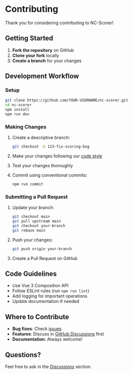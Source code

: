 # Contributing

Thank you for considering contributing to NC-Scorer!

## Getting Started

1. **Fork the repository** on GitHub
2. **Clone your fork** locally
3. **Create a branch** for your changes

## Development Workflow

### Setup
```bash
git clone https://github.com/YOUR-USERNAME/nc-scorer.git
cd nc-scorer
npm install
npm run dev
```

### Making Changes

1. Create a descriptive branch:
   ```bash
   git checkout -b 123-fix-scoring-bug
   ```

2. Make your changes following our [code style](./code-style)

3. Test your changes thoroughly

4. Commit using conventional commits:
   ```bash
   npm run commit
   ```

### Submitting a Pull Request

1. Update your branch:
   ```bash
   git checkout main
   git pull upstream main
   git checkout your-branch
   git rebase main
   ```

2. Push your changes:
   ```bash
   git push origin your-branch
   ```

3. Create a Pull Request on GitHub

## Code Guidelines

- Use Vue 3 Composition API
- Follow ESLint rules (run `npm run lint`)
- Add logging for important operations
- Update documentation if needed

## Where to Contribute

- **Bug fixes**: Check [issues](https://github.com/halbritter-lab/nc-scorer/issues)
- **Features**: Discuss in [GitHub Discussions](https://github.com/halbritter-lab/nc-scorer/discussions) first
- **Documentation**: Always welcome!

## Questions?

Feel free to ask in the [Discussions](https://github.com/halbritter-lab/nc-scorer/discussions) section.